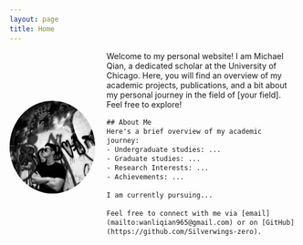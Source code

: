 ```yaml
---
layout: page
title: Home
---
```


<div class="profile">
  <img src="./img/profile-image.jpg" alt="Michael Qian's Profile Picture" class="profile-image">
  <div class="intro">
    Welcome to my personal website! I am Michael Qian, a dedicated scholar at the University of Chicago. Here, you will find an overview of my academic projects, publications, and a bit about my personal journey in the field of [your field]. Feel free to explore!

    ## About Me
    Here's a brief overview of my academic journey:
    - Undergraduate studies: ...
    - Graduate studies: ...
    - Research Interests: ...
    - Achievements: ...

    I am currently pursuing...

    Feel free to connect with me via [email](mailto:wanliqian965@gmail.com) or on [GitHub](https://github.com/Silverwings-zero).
  </div>
</div>

<style>
  .profile {
    display: flex;
    align-items: center;
    margin-bottom: 20px;
  }
  .profile-image {
    border-radius: 50%;
    margin-right: 20px;
    width: 150px; /* Adjust width as necessary */
    height: auto;
  }
  .intro {
    max-width: 600px;
  }
</style>
